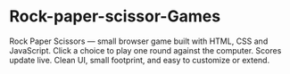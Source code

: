 # Rock-paper-scissor-Games
Rock Paper Scissors — small browser game built with HTML, CSS and JavaScript. Click a choice to play one round against the computer. Scores update live. Clean UI, small footprint, and easy to customize or extend.

